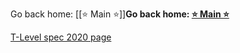Go back home: [[⭐ Main ⭐]]**Go back home: <a href="https://rockartist33.github.io/T-Level-Revision-dpdd/">⭐ Main ⭐</a>**

















<a href="https://rockartist33.github.io/T-Level-Revision-dpdd/content/Misc/pdf/t-level-spec-2020.pdf#page=36">T-Level spec 2020 page</a>